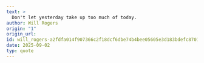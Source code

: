 ```yaml
---
text: >
  Don't let yesterday take up too much of today.
author: Will Rogers
origin: "1"
origin_url: 
id: will_rogers-a2fdfa014f907366c2f18dcf6dbe74b4bee05605e3d183bdefc8701b9bdde79c
date: 2025-09-02
typ: quote
---
```

